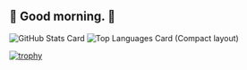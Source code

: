 ## 🍎 Good morning. 🍎

![GitHub Stats Card](https://github-readme-stats.vercel.app/api?username=ringosan1974&count_private=true?theme=dark) ![Top Languages Card (Compact layout)](https://github-readme-stats.vercel.app/api/top-langs/?username=ringosan1974&layout=compact&theme=dark)

[![trophy](https://github-profile-trophy.vercel.app/?username=ringosan1974&theme=onedark&column=7)](https://github.com/ryo-ma/github-profile-trophy)
